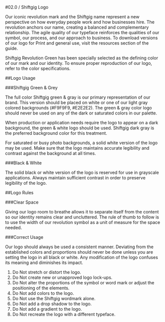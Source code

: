 #02.0 / Shiftgig Logo

Our iconic revolution mark and the Shiftgig name represent a new perspective on how everyday people work and how businesses hire. The revolution anchors our name, creating a balanced and complementary relationship. The agile quality of our typeface reinforces the qualities of our symbol, our process, and our approach to business. To download versions of our logo for Print and general use, visit the resources section of the guide.

Shiftgig Revolution Green has been specially selected as the defining color of our mark and our identity. To ensure proper reproduction of our logo, refer to the color specifications.
   
##Logo Usage

###Shiftgig Green & Grey

The full color Shiftgig green & gray is our primary representation of our brand. This version should be placed on white or one of our light gray colored backgrounds (#F9F9F9, #E2E2E2). The green & gray color logo should never be used on any of the dark or saturated colors in our palette. 

When production or application needs require the logo to appear on a dark background, the green & white logo should be used. Shiftgig dark gray is the preferred background color for this treatment.

For saturated or busy photo backgrounds, a solid white version of the logo may be used. Make sure that the logo maintains accurate legibility and contrast against the background at all times.

###Black & White

The solid black or white version of the logo is reserved for use in grayscale applications. Always maintain sufficient contrast in order to preserve legibility of the logo.

##Logo Rules

###Clear Space

Giving our logo room to breathe allows it to separate itself from the content so our identity remains clear and uncluttered. The rule of thumb to follow is to use the width of our revolution symbol as a unit of measure for the space needed.

###Correct Usage

Our logo should always be used a consistent manner. Deviating from the established colors and proportions should never be done unless you are setting the logo in all black or white. Any modification of the logo confuses its meaning and diminishes its impact.

1. Do Not stretch or distort the logo.
2. Do Not create new or unapproved logo lock-ups.
3. Do Not alter the proportions of the symbol or word mark or adjust the positioning of the elements.
4. Do Not add colors to the logo.
5. Do Not use the Shiftgig wordmark alone.
1. Do Not add a drop shadow to the logo.
2. Do Not add a gradient to the logo.
3. Do Not recreate the logo with a different typeface.

